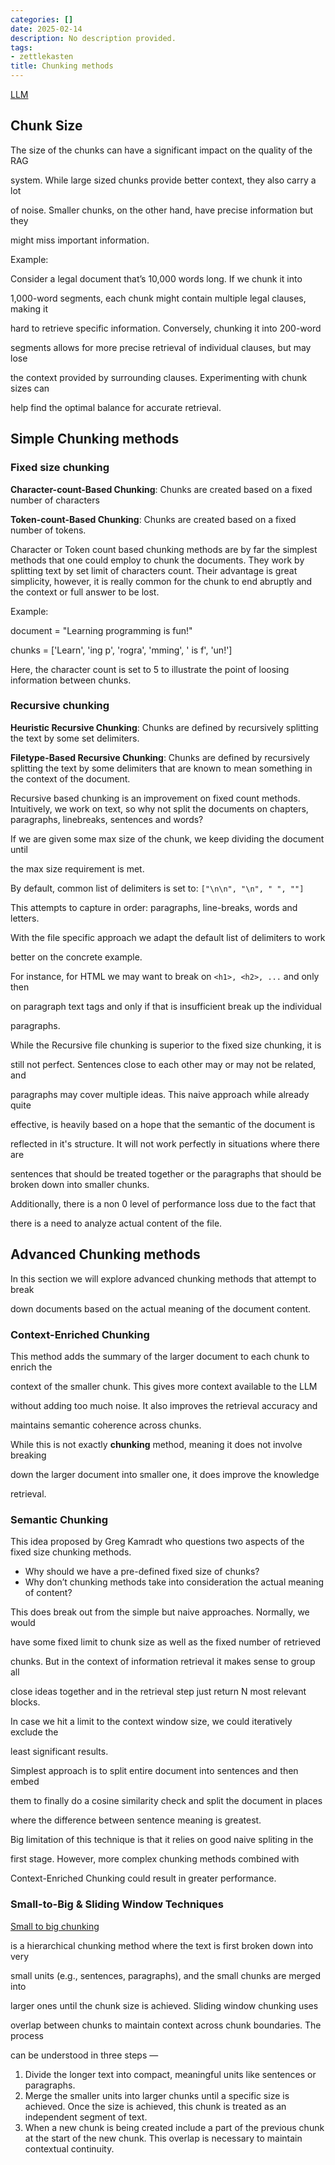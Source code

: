 ```yaml
---
categories: []
date: 2025-02-14
description: No description provided.
tags:
- zettlekasten
title: Chunking methods
---
```


[LLM](LLM.md)

## Chunk Size

The size of the chunks can have a significant impact on the quality of the RAG

system. While large sized chunks provide better context, they also carry a lot

of noise. Smaller chunks, on the other hand, have precise information but they

might miss important information. 

Example: 

Consider a legal document that’s 10,000 words long. If we chunk it into

1,000-word segments, each chunk might contain multiple legal clauses, making it

hard to retrieve specific information. Conversely, chunking it into 200-word

segments allows for more precise retrieval of individual clauses, but may lose

the context provided by surrounding clauses. Experimenting with chunk sizes can

help find the optimal balance for accurate retrieval.

## Simple Chunking methods

### Fixed size chunking

**Character-count-Based Chunking**: Chunks are created based on a fixed number of characters

**Token-count-Based Chunking**: Chunks are created based on a fixed number of tokens.

Character or Token count based chunking methods are by far the simplest methods that one could employ to chunk the documents. They work by splitting text by set limit of characters count. Their advantage is great simplicity, however, it is really common for the chunk to end abruptly and the context or full answer to be lost.

Example:

document = "Learning programming is fun!"

chunks = ['Learn', 'ing p', 'rogra', 'mming', ' is f', 'un!']

Here, the character count is set to 5 to illustrate the point of loosing information between chunks.

### Recursive chunking

**Heuristic Recursive Chunking**: Chunks are defined by recursively splitting the text by some set delimiters. 

**Filetype-Based Recursive Chunking**: Chunks are defined by recursively splitting the text by some delimiters that are known to mean something in the context of the document. 

Recursive based chunking is an improvement on fixed count methods. Intuitively, we work on text, so why not split the documents on chapters, paragraphs, linebreaks, sentences and words?

If we are given some max size of the chunk, we keep dividing the document until

the max size requirement is met.

By default, common list of delimiters is set to: `["\n\n", "\n", " ", ""]`

This attempts to capture in order: paragraphs, line-breaks, words and letters.

With the file specific approach we adapt the default list of delimiters to work

better on the concrete example. 

For instance, for HTML we may want to break on `<h1>, <h2>, ...` and only then

on paragraph text tags and only if that is insufficient break up the individual

paragraphs.

While the Recursive file chunking is superior to the fixed size chunking, it is

still not perfect. Sentences close to each other may or may not be related, and

paragraphs may cover multiple ideas. This naive approach while already quite

effective, is heavily based on a hope that the semantic of the document is 

reflected in it's structure. It will not work perfectly in situations where there are 

sentences that should be treated together or the paragraphs that should be broken down into smaller chunks.

Additionally, there is a non 0 level of performance loss due to the fact that

there is a need to analyze actual content of the file. 

## Advanced Chunking methods

In this section we will explore advanced chunking methods that attempt to break

down documents based on the actual meaning of the document content.

### Context-Enriched Chunking

This method adds the summary of the larger document to each chunk to enrich the

context of the smaller chunk. This gives more context available to the LLM

without adding too much noise. It also improves the retrieval accuracy and

maintains semantic coherence across chunks.

While this is not exactly **chunking** method, meaning it does not involve breaking

down the larger document into smaller one, it does improve the knowledge 

retrieval.

### Semantic Chunking

This idea proposed by Greg Kamradt who questions two aspects of the fixed size chunking methods.

- Why should we have a pre-defined fixed size of chunks?
- Why don’t chunking methods take into consideration the actual meaning of content?

This does break out from the simple but naive approaches. Normally, we would

have some fixed limit to chunk size as well as the fixed number of retrieved

chunks. But in the context of information retrieval it makes sense to group all 

close ideas together and in the retrieval step just return N most relevant blocks.

In case we hit a limit to the context window size, we could iteratively exclude the

least significant results.

Simplest approach is to split entire document into sentences and then embed 

them to finally do a cosine similarity check and split the document in places

where the difference between sentence meaning is greatest.

Big limitation of this technique is that it relies on good naive spliting in the

first stage. However, more complex chunking methods combined with

Context-Enriched Chunking could result in greater performance. 

### Small-to-Big & Sliding Window Techniques

[Small to big chunking](https://archive.is/o/zE3Og/https://towardsdatascience.com/advanced-rag-01-small-to-big-retrieval-172181b396d4)

is a hierarchical chunking method where the text is first broken down into very

small units (e.g., sentences, paragraphs), and the small chunks are merged into

larger ones until the chunk size is achieved. Sliding window chunking uses

overlap between chunks to maintain context across chunk boundaries. The process

can be understood in three steps —

1. Divide the longer text into compact, meaningful units like sentences or paragraphs.
2. Merge the smaller units into larger chunks until a specific size is achieved. Once the size is achieved, this chunk is treated as an independent segment of text.
3. When a new chunk is being created include a part of the previous chunk at the start of the new chunk. This overlap is necessary to maintain contextual continuity.